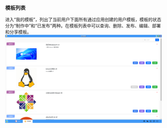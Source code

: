 ### 模板列表
进入“我的模板”，列出了当前用户下面所有通过应用创建的用户模板，模板的状态分为“制作中”和“已发布”两种。在模板列表中可以查询、删除、发布、编辑、部署和分享模板。
![alt text](../help_picture/03_mytemplate01.png)